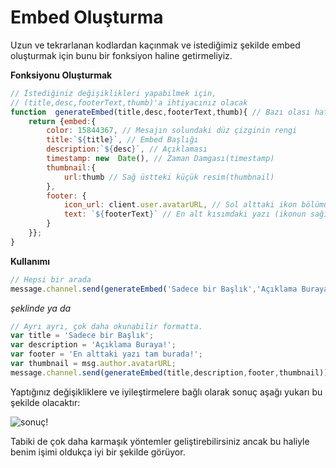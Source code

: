 # Embed Oluşturma
Uzun ve tekrarlanan kodlardan kaçınmak ve istediğimiz şekilde embed oluşturmak için bunu bir fonksiyon haline getirmeliyiz.

**Fonksiyonu Oluşturmak**
```js
// İstediğiniz değişiklikleri yapabilmek için,
// (title,desc,footerText,thumb)'a ihtiyacınız olacak
function  generateEmbed(title,desc,footerText,thumb){ // Bazı olası hataları önlemek için değişken tiplerini de tanımlayabilirsiniz.
	return {embed:{
		color: 15844367, // Mesajın solundaki düz çizginin rengi 
		title:`${title}`, // Embed Başlığı
		description:`${desc}`, // Açıklaması
		timestamp: new  Date(), // Zaman Damgası(timestamp)
		thumbnail:{
			url:thumb // Sağ üstteki küçük resim(thumbnail)
		},
		footer: {
			icon_url: client.user.avatarURL, // Sol alttaki ikon bölümü (buraya da bir değişken koyabilirsiniz)
			text: `${footerText}` // En alt kısımdaki yazı (ikonun sağı)
		}
	}};
}
```

**Kullanımı**
```js
// Hepsi bir arada
message.channel.send(generateEmbed('Sadece bir Başlık','Açıklama Buraya!','En alttaki yazı tam burada!', msg.author.avatarURL))
```
*şeklinde ya da*
```js
// Ayrı ayrı, çok daha okunabilir formatta.
var title = 'Sadece bir Başlık';
var description = 'Açıklama Buraya!';
var footer = 'En alttaki yazı tam burada!';
var thumbnail = msg.author.avatarURL;
message.channel.send(generateEmbed(title,description,footer,thumbnail))
```
Yaptığınız değişikliklere ve iyileştirmelere bağlı olarak sonuç aşağı yukarı bu şekilde olacaktır:

![sonuç!](https://i.hizliresim.com/OaYBGt.png)

Tabiki de çok daha karmaşık yöntemler geliştirebilirsiniz ancak bu haliyle benim işimi oldukça iyi bir şekilde görüyor.
